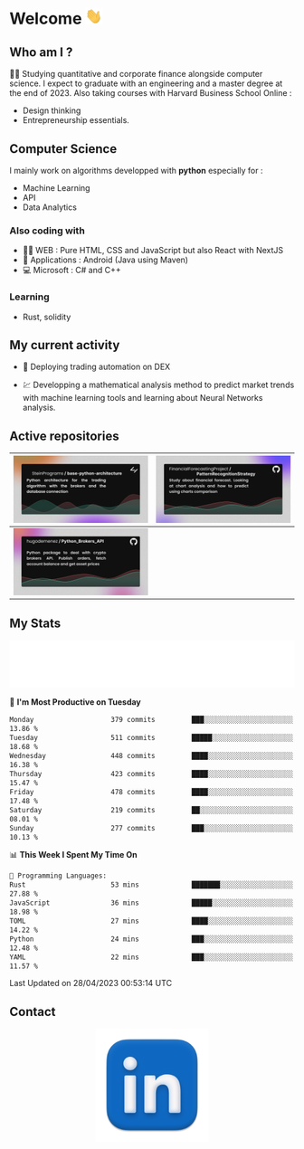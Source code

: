 # Welcome <img src="assets/hello.gif" width="30px"/>

## Who am I ?

:man_student: Studying quantitative and corporate finance alongside computer science.
I expect to graduate with an engineering and a master degree at the end of 2023.
Also taking courses with Harvard Business School Online :

* Design thinking
* Entrepreneurship essentials.

## Computer Science

I mainly work on algorithms developped with **python** especially for :

* Machine Learning
* API
* Data Analytics

### Also coding with

* :man_technologist: WEB : Pure HTML, CSS and JavaScript but also React with NextJS
* :iphone: Applications : Android (Java using Maven)
* :computer: Microsoft : C# and C++

### Learning

* Rust, solidity

## My current activity

* :rocket: Deploying trading automation on DEX

* :chart: Developping a mathematical analysis method to predict market trends with machine learning tools and learning about Neural Networks analysis.

## Active repositories

|[![Python Trading Algorithm](assets/base_python_architecture.png)](https://github.com/SteinPrograms/base-python-architecture)|[![Quantitative Prediction](assets/pattern_recognition_strategy.png)](https://github.com/FinancialForecastingProject/PatternRecognitionStrategy.git)|
| ------------- | ------------- |
|[![Broker SDK](assets/python_brokers_api.png)](https://github.com/hugodemenez/Python_Brokers_API)||

## My Stats

<p align=center>
<img src="metrics.plugin.wakatime.svg" alt="Metrics">
</p>

<!--START_SECTION:waka-->
📅 **I'm Most Productive on Tuesday** 

```text
Monday                   379 commits         ███░░░░░░░░░░░░░░░░░░░░░░   13.86 % 
Tuesday                  511 commits         █████░░░░░░░░░░░░░░░░░░░░   18.68 % 
Wednesday                448 commits         ████░░░░░░░░░░░░░░░░░░░░░   16.38 % 
Thursday                 423 commits         ████░░░░░░░░░░░░░░░░░░░░░   15.47 % 
Friday                   478 commits         ████░░░░░░░░░░░░░░░░░░░░░   17.48 % 
Saturday                 219 commits         ██░░░░░░░░░░░░░░░░░░░░░░░   08.01 % 
Sunday                   277 commits         ███░░░░░░░░░░░░░░░░░░░░░░   10.13 % 
```


📊 **This Week I Spent My Time On** 

```text
💬 Programming Languages: 
Rust                     53 mins             ███████░░░░░░░░░░░░░░░░░░   27.88 % 
JavaScript               36 mins             █████░░░░░░░░░░░░░░░░░░░░   18.98 % 
TOML                     27 mins             ████░░░░░░░░░░░░░░░░░░░░░   14.22 % 
Python                   24 mins             ███░░░░░░░░░░░░░░░░░░░░░░   12.48 % 
YAML                     22 mins             ███░░░░░░░░░░░░░░░░░░░░░░   11.57 % 
```


 Last Updated on 28/04/2023 00:53:14 UTC
<!--END_SECTION:waka-->

## Contact

<p align=center >
<a href="https://www.linkedin.com/in/hugo-demenez/">
<picture>
  <source media="(prefers-color-scheme: dark)" srcset="assets/linkedin_light.png">
  <img height="200px" width="200px" alt="Linkedin link" src="assets/linkedin.png">
</picture>
</a>
</p>
